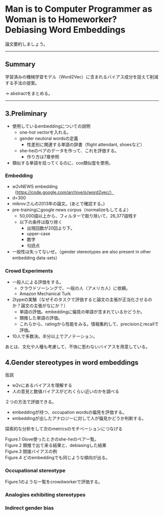 # Man is to Computer Programmer as Woman is to Homeworker? Debiasing Word Embeddings

論文要約しましょう。

---

## Summary

学習済みの機械学習モデル（Word2Vec）に含まれるバイアス成分を捉えて削減する手法の提案。

→ abstractをまとめる。

---

## 3.Preliminary

- 使用しているembeddingについての説明
  - one-hot vectorを入れる。
  - gender neutoral wordsの定義
    - 性差別に関連する単語の辞書（flight attendant, shoesなど）
  - she-heのペアのデータを作って、これを評価する。
    - 作り方は7章参照
- 類似する単語を拾ってくるのに、cos類似度を使用。

### Embedding

- w2vNEWS embedding（https://code.google.com/archive/p/word2vec/）
- d=300
- mikrovさんの2013年の論文。(あとで確認する。)
- pre-trainingにgoogle news corpus（normalizeもしてるよ）
  - 50,000語以上から、フィルターで取り除いて、26,377語残す
  - 以下の条件は取り除く
    - 出現回数が20回より下。
    - upper-case
    - 数字
    - 句読点
- 一般性は失ってないぜ。（gender stereotypes are also present in other embedding data-sets）

### Crowd Experiments

- 一般人による評価をする。
  - クラウドソーシングで、一般の人（アメリカ人）に依頼。
  - Amazon Mechanical Turk
- 2typeの実験（なぜそのタスクで評価すると論文の主張が正当化させるのか？論文の主張がなにか？）
  - 単語の評価。embeddingに偏見の単語が含まれているかどうか。 
  - 類推した単語の評価。
  - これらから、ratingから性能をみる。情報集約して、precisionとrecallで評価。
- 10人で多数決。半分以上でアノテーション。

あとは、文化や人種も考慮して、不快に思わないバイアスを用意している。

## 4.Gender stereotypes in word embeddings

仮説

- w2vにあるバイアスを理解する
- 人の意見と数値バイアスがどれくらい近いのかを調べる

２つの方法で評価できる。

- embeddingが持つ、occupation wordsの偏見を評価する。
- embeddingが出したアナロジーに対して人が偏見かどうか判断する。

探索的な分析をして次のmetricsのモチベーションにつなげる

Figure.1 Glove使ったときのshe-heのペア一覧。</br>
Figure.2 類推で出て来る結果と、debiasingした結果</br>
Figure.3 間接バイアスの例</br>
Figure.4 どのembeddingでも同じような傾向が出る。</br>

### Occupational stereotype

Figure.1のような一覧をcrowdworkerで評価する。

### Analogies exhibiting stereotypes

### Indirect gender bias
